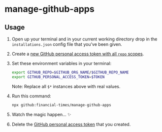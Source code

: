 # manage-github-apps

## Usage

1. Open up your terminal and in your current working directory drop in the
   `installations.json` config file that you've been given.

2. Create a [new GitHub personal access token with all `repo` scopes](https://github.com/settings/tokens/new?description=FT%20Manage%20GitHub%20Apps%20CLI&scopes=repo).

3. Set these environment variables in your terminal:

    ```sh
    export GITHUB_REPO=$GITHUB_ORG_NAME/$GITHUB_REPO_NAME
    export GITHUB_PERSONAL_ACCESS_TOKEN=$TOKEN
    ```

    Note: Replace all `$*` instances above with real values.

4. Run this command:

    ```sh
    npx github:financial-times/manage-github-apps
    ```

5. Watch the magic happen... :sparkles:

6. Delete the [GitHub personal access token](https://github.com/settings/tokens)
   that you created.
